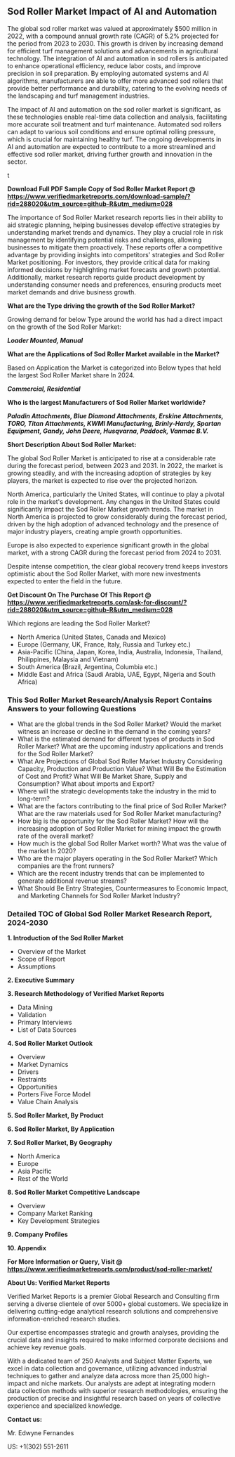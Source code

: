 <h2>Sod Roller Market Impact of AI and Automation</h2><p>The global sod roller market was valued at approximately $500 million in 2022, with a compound annual growth rate (CAGR) of 5.2% projected for the period from 2023 to 2030. This growth is driven by increasing demand for efficient turf management solutions and advancements in agricultural technology. The integration of AI and automation in sod rollers is anticipated to enhance operational efficiency, reduce labor costs, and improve precision in soil preparation. By employing automated systems and AI algorithms, manufacturers are able to offer more advanced sod rollers that provide better performance and durability, catering to the evolving needs of the landscaping and turf management industries.</p><p>The impact of AI and automation on the sod roller market is significant, as these technologies enable real-time data collection and analysis, facilitating more accurate soil treatment and turf maintenance. Automated sod rollers can adapt to various soil conditions and ensure optimal rolling pressure, which is crucial for maintaining healthy turf. The ongoing developments in AI and automation are expected to contribute to a more streamlined and effective sod roller market, driving further growth and innovation in the sector.</p>t</p><p id="" class=""><strong>Download Full PDF Sample Copy of Sod Roller Market Report @ <a href="https://www.verifiedmarketreports.com/download-sample/?rid=288020&utm_source=github-R&utm_medium=028" target="_blank">https://www.verifiedmarketreports.com/download-sample/?rid=288020&utm_source=github-R&utm_medium=028</a></strong></p><p>The importance of&nbsp;Sod Roller Market research reports lies in their ability to aid strategic planning, helping businesses develop effective strategies by understanding market trends and dynamics. They play a crucial role in risk management by identifying potential risks and challenges, allowing businesses to mitigate them proactively. These reports offer a competitive advantage by providing insights into competitors' strategies and Sod Roller Market positioning. For investors, they provide critical data for making informed decisions by highlighting market forecasts and growth potential. Additionally, market research reports guide product development by understanding consumer needs and preferences, ensuring products meet market demands and drive business growth.</p><p><strong>What are the&nbsp;Type driving the growth of the Sod Roller Market?</strong></p><p id="" class="">Growing demand for below Type around the world has had a direct impact on the growth of the Sod Roller Market:</p><em><strong>Loader Mounted, Manual</strong></em></p><strong>What are the&nbsp;Applications&nbsp;of Sod Roller Market available in the Market?</strong></p><p id="" class="">Based on Application the Market is categorized into Below types that held the largest Sod Roller Market share In 2024.</p><em><strong>Commercial, Residential</strong></em></p><strong>Who is the largest Manufacturers of Sod Roller Market worldwide?</strong></p><p><em><strong>Paladin Attachments, Blue Diamond Attachments, Erskine Attachments, TORO, Titan Attachments, KWMI Manufacturing, Brinly-Hardy, Spartan Equipment, Gandy, John Deere, Husqvarna, Paddock, Vanmac B.V.</strong></em></p><p id="" class=""><strong>Short Description About Sod Roller Market:</strong></p><p>The global Sod Roller Market is anticipated to rise at a considerable rate during the forecast period, between 2023 and 2031. In 2022, the market is growing steadily, and with the increasing adoption of strategies by key players, the market is expected to rise over the projected horizon.</p><p>North America, particularly the United States, will continue to play a pivotal role in the market's development. Any changes in the United States could significantly impact the Sod Roller Market growth trends. The market in North America is projected to grow considerably during the forecast period, driven by the high adoption of advanced technology and the presence of major industry players, creating ample growth opportunities.</p><p>Europe is also expected to experience significant growth in the global market, with a strong CAGR during the forecast period from 2024 to 2031.</p><p>Despite intense competition, the clear global recovery trend keeps investors optimistic about the Sod Roller Market, with more new investments expected to enter the field in the future.</p><p id="" class=""><strong>Get Discount On The Purchase Of This Report @ <a href="https://www.verifiedmarketreports.com/ask-for-discount/?rid=288020&utm_source=github-R&utm_medium=028" target="_blank">https://www.verifiedmarketreports.com/ask-for-discount/?rid=288020&utm_source=github-R&utm_medium=028</a></strong></p>Which regions are leading the Sod Roller Market?</p><ul><li>North America (United States, Canada and Mexico)</li><li>Europe (Germany, UK, France, Italy, Russia and Turkey etc.)</li><li>Asia-Pacific (China, Japan, Korea, India, Australia, Indonesia, Thailand, Philippines, Malaysia and Vietnam)</li><li>South America (Brazil, Argentina, Columbia etc.)</li><li>Middle East and Africa (Saudi Arabia, UAE, Egypt, Nigeria and South Africa)</li></ul><h3 id="" class="">This Sod Roller Market Research/Analysis Report Contains Answers to your following Questions</h3><ul><li>What are the global trends in the Sod Roller Market? Would the market witness an increase or decline in the demand in the coming years?</li><li>What is the estimated demand for different types of products in Sod Roller Market? What are the upcoming industry applications and trends for the Sod Roller Market?</li><li>What Are Projections of Global Sod Roller Market Industry Considering Capacity, Production and Production Value? What Will Be the Estimation of Cost and Profit? What Will Be Market Share, Supply and Consumption? What about imports and Export?</li><li>Where will the strategic developments take the industry in the mid to long-term?</li><li>What are the factors contributing to the final price of Sod Roller Market? What are the raw materials used for Sod Roller Market manufacturing?</li><li>How big is the opportunity for the Sod Roller Market? How will the increasing adoption of Sod Roller Market for mining impact the growth rate of the overall market?</li><li>How much is the global Sod Roller Market worth? What was the value of the market In 2020?</li><li>Who are the major players operating in the Sod Roller Market? Which companies are the front runners?</li><li>Which are the recent industry trends that can be implemented to generate additional revenue streams?</li><li>What Should Be Entry Strategies, Countermeasures to Economic Impact, and Marketing Channels for Sod Roller Market Industry?</li></ul><h3 id="" class="">Detailed TOC of Global Sod Roller Market Research Report, 2024-2030</h3><p id="" class=""><strong>1. Introduction of the Sod Roller Market</strong></p><ul><li>Overview of the Market</li><li>Scope of Report</li><li>Assumptions</li></ul><p id="" class=""><strong>2. Executive Summary</strong></p><p id="" class=""><strong>3. Research Methodology of Verified Market Reports</strong></p><ul><li>Data Mining</li><li>Validation</li><li>Primary Interviews</li><li>List of Data Sources</li></ul><p id="" class=""><strong>4. Sod Roller Market Outlook</strong></p><ul><li>Overview</li><li>Market Dynamics</li><li>Drivers</li><li>Restraints</li><li>Opportunities</li><li>Porters Five Force Model</li><li>Value Chain Analysis</li></ul><p id="" class=""><strong>5. Sod Roller Market, By Product</strong></p><p id="" class=""><strong>6. Sod Roller Market, By Application</strong></p><p id="" class=""><strong>7. Sod Roller Market, By Geography</strong></p><ul><li>North America</li><li>Europe</li><li>Asia Pacific</li><li>Rest of the World</li></ul><p id="" class=""><strong>8. Sod Roller Market Competitive Landscape</strong></p><ul><li>Overview</li><li>Company Market Ranking</li><li>Key Development Strategies</li></ul><p id="" class=""><strong>9. Company Profiles</strong></p><p id="" class=""><strong>10. Appendix</strong></p><p id="" class=""><strong>For More Information or Query, Visit @ <a href="https://www.verifiedmarketreports.com/product/sod-roller-market/" target="_blank">https://www.verifiedmarketreports.com/product/sod-roller-market/</a></strong></p><p id="" class=""><strong>About Us: Verified Market Reports</strong></p><p id="" class="">Verified Market Reports is a premier Global Research and Consulting firm serving a diverse clientele of over 5000+ global customers. We specialize in delivering cutting-edge analytical research solutions and comprehensive information-enriched research studies.</p><p id="" class="">Our expertise encompasses strategic and growth analyses, providing the crucial data and insights required to make informed corporate decisions and achieve key revenue goals.</p><p id="" class="">With a dedicated team of 250 Analysts and Subject Matter Experts, we excel in data collection and governance, utilizing advanced industrial techniques to gather and analyze data across more than 25,000 high-impact and niche markets. Our analysts are adept at integrating modern data collection methods with superior research methodologies, ensuring the production of precise and insightful research based on years of collective experience and specialized knowledge.</p><p id="" class=""><strong>Contact us:</strong></p><p id="" class="">Mr. Edwyne Fernandes</p><p id="" class="">US: +1(302) 551-2611</p>